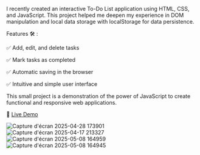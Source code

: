 I recently created an interactive To-Do List application using HTML, CSS, and JavaScript. This project helped me deepen my experience in DOM manipulation and local data storage with localStorage for data persistence.

Features 🛠️ :

✅ Add, edit, and delete tasks

✅ Mark tasks as completed

✅ Automatic saving in the browser

✅ Intuitive and simple user interface

This small project is a demonstration of the power of JavaScript to create functional and responsive web applications.

🔗 [Live Demo](https://HoucemZaier.github.io/To-Do-List-with-JavaScript/)

![Capture d'écran 2025-04-28 173901](https://github.com/user-attachments/assets/57679961-1df3-43f4-a219-b7711ea819fb)
![Capture d'écran 2025-04-17 213327](https://github.com/user-attachments/assets/17635b5a-64d1-4fb9-a169-eac3399f7a64)
![Capture d'écran 2025-05-08 164959](https://github.com/user-attachments/assets/cb781c17-5d8f-4830-939e-60ac1cf385ae)
![Capture d'écran 2025-05-08 164945](https://github.com/user-attachments/assets/bba3ed0d-437c-4df0-854b-7701970247d0)
